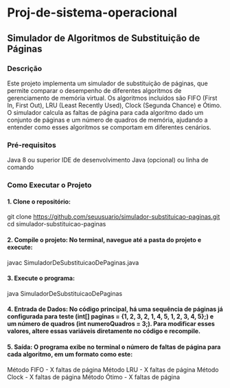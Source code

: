 # Proj-de-sistema-operacional
## Simulador de Algoritmos de Substituição de Páginas


### Descrição
Este projeto implementa um simulador de substituição de páginas, que permite comparar o desempenho de diferentes algoritmos de gerenciamento de memória virtual. Os algoritmos incluídos são FIFO (First In, First Out), LRU (Least Recently Used), Clock (Segunda Chance) e Ótimo. O simulador calcula as faltas de página para cada algoritmo dado um conjunto de páginas e um número de quadros de memória, ajudando a entender como esses algoritmos se comportam em diferentes cenários.

### Pré-requisitos
Java 8 ou superior
IDE de desenvolvimento Java (opcional) ou linha de comando

### Como Executar o Projeto

#### 1. Clone o repositório:
git clone https://github.com/seuusuario/simulador-substituicao-paginas.git
cd simulador-substituicao-paginas

#### 2. Compile o projeto: No terminal, navegue até a pasta do projeto e execute:
javac SimuladorDeSubstituicaoDePaginas.java

#### 3. Execute o programa:
java SimuladorDeSubstituicaoDePaginas

#### 4. Entrada de Dados: No código principal, há uma sequência de páginas já configurada para teste (int[] paginas = {1, 2, 3, 2, 1, 4, 5, 1, 2, 3, 4, 5};) e um número de quadros (int numeroQuadros = 3;). Para modificar esses valores, altere essas variáveis diretamente no código e recompile.

#### 5. Saída: O programa exibe no terminal o número de faltas de página para cada algoritmo, em um formato como este:
Método FIFO - X faltas de página
Método LRU - X faltas de página
Método Clock - X faltas de página
Método Ótimo - X faltas de página
